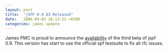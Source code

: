 ```yaml
---
layout: post
title:  "jSPF 0.9 b3 Released"
date:   2006-09-03 16:13:22 +0200
categories: james update
---
```


James PMC is proud to announce the [availability][availability] of the third beta of jspf 0.9.
This version has start to use the official spf testsuite to fix all rfc issues.

[availability]: http://downloads.apache.org/james/jspf/

